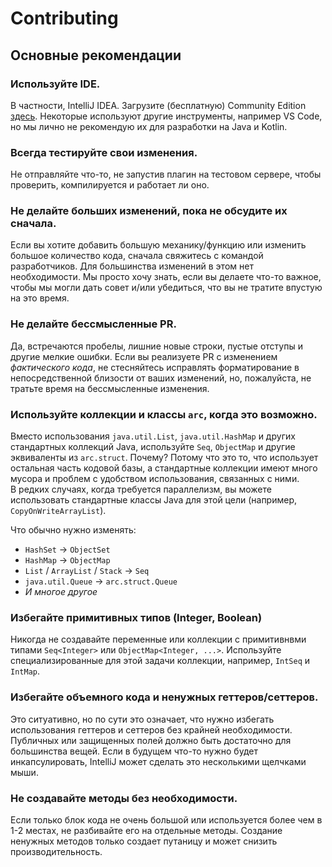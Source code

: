 # Contributing

## Основные рекомендации

### Используйте IDE.
В частности, IntelliJ IDEA. Загрузите (бесплатную) Community Edition [здесь](https://www.jetbrains.com/idea/download/). Некоторые используют другие инструменты, например VS Code, но мы лично не рекомендую их для разработки на Java и Kotlin.


### Всегда тестируйте свои изменения.
Не отправляйте что-то, не запустив плагин на тестовом сервере, чтобы проверить, компилируется и работает ли оно.


### Не делайте больших изменений, пока не обсудите их сначала.
Если вы хотите добавить большую механику/функцию или изменить большое количество кода, сначала свяжитесь с командой разработчиков.
Для большинства изменений в этом нет необходимости. Мы просто хочу знать, если вы делаете что-то важное, чтобы мы могли дать совет и/или убедиться, что вы не тратите впустую на это время.


### Не делайте бессмысленные PR.
Да, встречаются пробелы, лишние новые строки, пустые отступы и другие мелкие ошибки. Если вы реализуете PR с изменением *фактического кода*, не стесняйтесь исправлять форматирование в непосредственной близости от ваших изменений, но, пожалуйста, не тратьте время на бессмысленные изменения.


### Используйте коллекции и классы `arc`, когда это возможно.
Вместо использования `java.util.List`, `java.util.HashMap` и других стандартных коллекций Java, используйте `Seq`, `ObjectMap` и другие эквиваленты из `arc.struct`.
Почему? Потому что это то, что использует остальная часть кодовой базы, а стандартные коллекции имеют много мусора и проблем с удобством использования, связанных с ними.  
В редких случаях, когда требуется параллелизм, вы можете использовать стандартные классы Java для этой цели (например, `CopyOnWriteArrayList`).  

Что обычно нужно изменять:
- `HashSet` -> `ObjectSet`
- `HashMap` -> `ObjectMap`
- `List` / `ArrayList` / `Stack` -> `Seq`
- `java.util.Queue` -> `arc.struct.Queue`
- *И многое другое*


### Избегайте примитивных типов (Integer, Boolean)
Никогда не создавайте переменные или коллекции с примитивнвми типами `Seq<Integer>` или `ObjectMap<Integer, ...>`. Используйте специализированные для этой задачи коллекции, например, `IntSeq` и `IntMap`.


### Избегайте объемного кода и ненужных геттеров/сеттеров.
Это ситуативно, но по сути это означает, что нужно избегать использования геттеров и сеттеров без крайней необходимости. Публичных или защищенных полей должно быть достаточно для большинства вещей. 
Если в будущем что-то нужно будет инкапсулировать, IntelliJ может сделать это несколькими щелчками мыши.


### Не создавайте методы без необходимости.
Если только блок кода не очень большой или используется более чем в 1-2 местах, не разбивайте его на отдельные методы. Создание ненужных методов только создает путаницу и может снизить производительность.  
